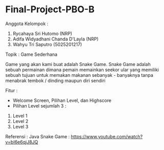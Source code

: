 # Final-Project-PBO-B
Anggota Kelompok :
1. Rycahaya Sri Hutomo              (NRP)
2. Adifa Widyadhani Chanda D'Layla  (NRP)
3. Wahyu Tri Saputro                (5025201217)


Topik : Game Sederhana

Game yang akan kami buat adalah Snake Game. Snake Game adalah sebuah permainan dimana pemain memainkan seekor ular yang memiliki sebuah tujuan untuk memakan makanan sebanyak - banyaknya tanpa menabrak tembok / dinding maupun diri sendiri

Fitur : 
- Welcome Screen, Pilihan Level, dan Highscore        
- Pilihan Level sejumlah 3 : 
1. Level 1
2. Level 2
3. Level 3
        
Referensi : Java Snake Game : https://www.youtube.com/watch?v=bI6e6qjJ8JQ
